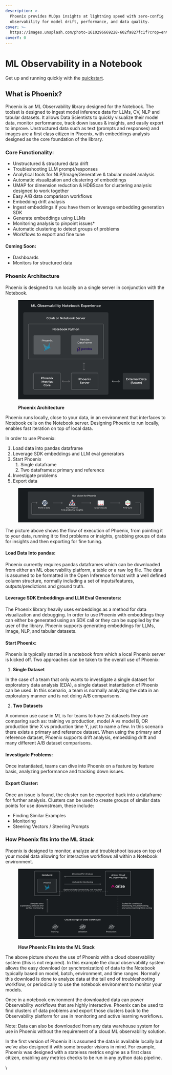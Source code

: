 ```yaml
---
description: >-
  Phoenix provides MLOps insights at lightning speed with zero-config
  observability for model drift, performance, and data quality.
cover: >-
  https://images.unsplash.com/photo-1610296669228-602fa827fc1f?crop=entropy&cs=tinysrgb&fm=jpg&ixid=MnwxOTcwMjR8MHwxfHNlYXJjaHw1fHxzcGFjZXxlbnwwfHx8fDE2NzkwOTMzODc&ixlib=rb-4.0.3&q=80
coverY: 0
---
```


# ML Observability in a Notebook

Get up and running quickly with the [quickstart](quickstart.md).

## What is Phoenix?

Phoenix is an ML Observability library designed for the Notebook. The toolset is designed to ingest model inference data for LLMs, CV, NLP and tabular datasets. It allows Data Scientists to quickly visualize their model data, monitor performance, track down issues & insights, and easily export to improve. Unstructured data such as text (prompts and responses) and images are a first class citizen in Phoenix, with embeddings analysis designed as the core foundation of the library.

### Core Functionality:

* Unstructured & structured data drift
* Troubleshooting LLM prompt/responses
* Analytical tools for NLP/Image/Generative & tabular model analysis
* Automatic visualization and clustering of embeddings
* UMAP for dimension reduction & HDBScan for clustering analysis: designed to work together
* Easy A/B data comparison workflows
* Embedding drift analysis
* Ingest embeddings if you have them or leverage embedding generation SDK
* Generate embeddings using LLMs
* Monitoring analysis to pinpoint issues\*
* Automatic clustering to detect groups of problems
* Workflows to export and fine tune

#### Coming Soon:

* Dashboards
* Monitors for structured data

### Phoenix Architecture

Phoenix is designed to run locally on a single server in conjunction with the Notebook.

<figure><img src=".gitbook/assets/Phoenix docs graphics-03 (2).jpg" alt=""><figcaption><p><strong>Phoenix Architecture</strong></p></figcaption></figure>

Phoenix runs locally, close to your data, in an environment that interfaces to Notebook cells on the Notebook server. Designing Phoenix to run locally, enables fast iteration on top of local data.

In order to use Phoenix:

1. Load data into pandas dataframe
2. Leverage SDK embeddings and LLM eval generators
3. Start Phoenix
   1. Single dataframe
   2. Two dataframes: primary and reference
4. Investigate problems
5. Export data

<figure><img src=".gitbook/assets/Phoenix docs graphics-02.jpg" alt=""><figcaption></figcaption></figure>

The picture above shows the flow of execution of Phoenix, from pointing it to your data, running it to find problems or insights, grabbing groups of data for insights and then exporting for fine tuning.

#### Load Data Into pandas:

Phoenix currently requires pandas dataframes which can be downloaded from either an ML observability platform, a table or a raw log file. The data is assumed to be formatted in the Open Inference format with a well defined column structure, normally including a set of inputs/features, outputs/predictions and ground truth.

#### Leverage SDK Embeddings and LLM Eval Generators:

The Phoenix library heavily uses embeddings as a method for data visualization and debugging. In order to use Phoenix with embeddings they can either be generated using an SDK call or they can be supplied by the user of the library. Phoenix supports generating embeddings for LLMs, Image, NLP, and tabular datasets.

#### Start Phoenix:

Phoenix is typically started in a notebook from which a local Phoenix server is kicked off. Two approaches can be taken to the overall use of Phoenix:

1. **Single Dataset**

In the case of a team that only wants to investigate a single dataset for exploratory data analysis (EDA), a single dataset instantiation of Phoenix can be used. In this scenario, a team is normally analyzing the data in an exploratory manner and is not doing A/B comparisons.

2. **Two Datasets**

A common use case in ML is for teams to have 2x datasets they are comparing such as: training vs production, model A vs model B, OR production time X vs production time Y, just to name a few. In this scenario there exists a primary and reference dataset. When using the primary and reference dataset, Phoenix supports drift analysis, embedding drift and many different A/B dataset comparisons.

#### Investigate Problems:

Once instantiated, teams can dive into Phoenix on a feature by feature basis, analyzing performance and tracking down issues.

#### Export Cluster:

Once an issue is found, the cluster can be exported back into a dataframe for further analysis. Clusters can be used to create groups of similar data points for use downstream, these include:

* Finding Similar Examples
* Monitoring
* Steering Vectors / Steering Prompts

### How Phoenix fits into the ML Stack

Phoenix is designed to monitor, analyze and troubleshoot issues on top of your model data allowing for interactive workflows all within a Notebook environment.

<figure><img src=".gitbook/assets/Phoenix docs graphics-01.jpg" alt=""><figcaption><p><strong>How Phoenix Fits into the ML Stack</strong></p></figcaption></figure>

The above picture shows the use of Phoenix with a cloud observability system (this is not required). In this example the cloud observability system allows the easy download (or synchronization) of data to the Notebook typically based on model, batch, environment, and time ranges. Normally this download is done to analyze data at the tail end of troubleshooting workflow, or periodically to use the notebook environment to monitor your models.&#x20;

Once in a notebook environment the downloaded data can power Observability workflows that are highly interactive. Phoenix can be used to find clusters of data problems and export those clusters back to the Observability platform for use in monitoring and active learning workflows.&#x20;

Note: Data can also be downloaded from any data warehouse system for use in Phoenix without the requirement of a cloud ML observability solution.&#x20;

In the first version of Phoenix it is assumed the data is available locally but we’ve also designed it with some broader visions in mind. For example, Phoenix was designed with a stateless metrics engine as a first class citizen, enabling any metrics checks to be run in any python data pipeline.&#x20;

\
